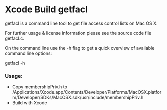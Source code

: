 # Xcode Build getfacl
getfacl is a command line tool to get file access control lists on Mac OS X.

For further usage & license information please see the source code file getfacl.c.

On the command line use the -h flag to get a quick overview of available command line options:

getfacl -h


### Usage:
- Copy membershipPriv.h to /Applications/Xcode.app/Contents/Developer/Platforms/MacOSX.platform/Developer/SDKs/MacOSX.sdk/usr/include/membershipPriv.h 
- Build with Xcode 
